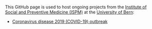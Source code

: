 This GitHub page is used to host ongoing projects from the [Institute of Social and Preventive Medicine (ISPM)](https://www.ispm.unibe.ch) at the [University of Bern](https://www.unibe.ch):


* [Coronavirus disease 2019 (COVID-19) outbreak](https://ispmbern.github.io/covid-19)
